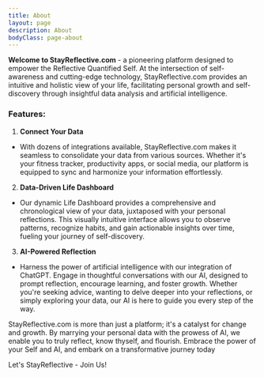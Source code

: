 ```yaml
---
title: About
layout: page
description: About
bodyClass: page-about
---
```



**Welcome to StayReflective.com** - a pioneering platform designed to empower the Reflective Quantified Self. At the intersection of self-awareness and cutting-edge technology, StayReflective.com provides an intuitive and holistic view of your life, facilitating personal growth and self-discovery through insightful data analysis and artificial intelligence.

### Features:

1. **Connect Your Data**
- With dozens of integrations available, StayReflective.com makes it seamless to consolidate your data from various sources. Whether it's your fitness tracker, productivity apps, or social media, our platform is equipped to sync and harmonize your information effortlessly.

2. **Data-Driven Life Dashboard**
- Our dynamic Life Dashboard provides a comprehensive and chronological view of your data, juxtaposed with your personal reflections. This visually intuitive interface allows you to observe patterns, recognize habits, and gain actionable insights over time, fueling your journey of self-discovery.

3. **AI-Powered Reflection**
- Harness the power of artificial intelligence with our integration of ChatGPT. Engage in thoughtful conversations with our AI, designed to prompt reflection, encourage learning, and foster growth. Whether you're seeking advice, wanting to delve deeper into your reflections, or simply exploring your data, our AI is here to guide you every step of the way.

StayReflective.com is more than just a platform; it's a catalyst for change and growth. By marrying your personal data with the prowess of AI, we enable you to truly reflect, know thyself, and flourish. Embrace the power of your Self and AI, and embark on a transformative journey today

Let's StayReflective - Join Us! 
